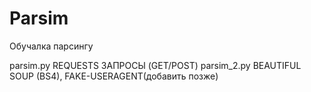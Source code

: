 # Parsim
Обучалка парсингу

parsim.py REQUESTS ЗАПРОСЫ (GET/POST)
parsim_2.py BEAUTIFUL SOUP (BS4), FAKE-USERAGENT(добавить позже)
